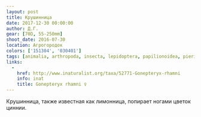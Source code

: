 ```yaml
---
layout: post
title: Крушинница
date: 2017-12-30 00:00:00
author: Д.Г.
gear: [70D, 55-250mm]
shoot_date: 2016-07-30
location: Агрогородок
colors: ['151304', '030401']
tags: [animalia, arthropoda, insecta, lepidoptera, papilionoidea, pieridae, gonepteryx, gonepteryx rhamni]
links:
  -
    href: http://www.inaturalist.org/taxa/52771-Gonepteryx-rhamni
    info: inat
    title: Gonepteryx rhamni ♀
---
```

Крушинница, также известная как лимонница, попирает ногами цветок циннии.
